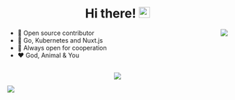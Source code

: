 <div align="center">
   <h1>Hi there! <img src="https://media.giphy.com/media/hvRJCLFzcasrR4ia7z/giphy.gif" width="25px"></h1>
</div>

<img align="right" src="https://github-readme-stats.vercel.app/api?username=sergeyshaykhullin&count_private=true&show_icons=true&hide_title=true&hide=stars" />

- 👀 Open source contributor
- 👾 Go, Kubernetes and Nuxt.js
- 🤝 Always open for cooperation
- ❤️ God, Animal & You 

<br>

<div align="center">
   <img src="https://github-profile-trophy.vercel.app/?username=Faisal282&theme=flat&no-frame=true&margin-w=30" />
</div>

<!-- It is https://yhype.me/ views count tracker, please remove it or use your own -->
![](![](https://hit.yhype.me/github/profile?user_id=31681362))
